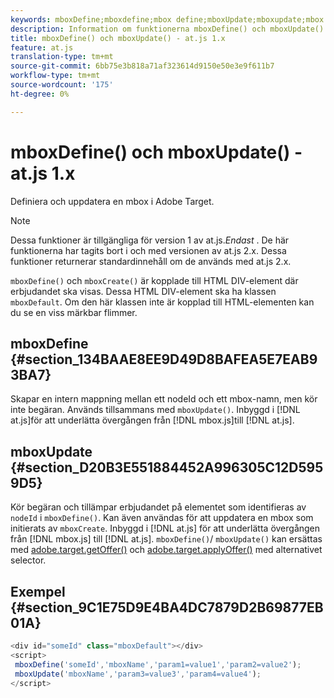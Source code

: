 ```yaml
---
keywords: mboxDefine;mboxdefine;mbox define;mboxUpdate;mboxupdate;mbox update;at.js;functions;function
description: Information om funktionerna mboxDefine() och mboxUpdate() för JavaScript-biblioteket för Adobe Target at.js.
title: mboxDefine() och mboxUpdate() - at.js 1.x
feature: at.js
translation-type: tm+mt
source-git-commit: 6bb75e3b818a71af323614d9150e50e3e9f611b7
workflow-type: tm+mt
source-wordcount: '175'
ht-degree: 0%

---
```



# mboxDefine() och mboxUpdate() - at.js 1.x

Definiera och uppdatera en mbox i Adobe Target.

>[!NOTE]
>
>Dessa funktioner är tillgängliga för version 1 av at.js.*Endast* . De här funktionerna har tagits bort i och med versionen av at.js 2.x. Dessa funktioner returnerar standardinnehåll om de används med at.js 2.x.

`mboxDefine()` och  `mboxCreate()` är kopplade till HTML DIV-element där erbjudandet ska visas. Dessa HTML DIV-element ska ha klassen `mboxDefault`. Om den här klassen inte är kopplad till HTML-elementen kan du se en viss märkbar flimmer.

## mboxDefine {#section_134BAAE8EE9D49D8BAFEA5E7EAB93BA7}

Skapar en intern mappning mellan ett nodeId och ett mbox-namn, men kör inte begäran. Används tillsammans med `mboxUpdate()`. Inbyggd i [!DNL at.js]för att underlätta övergången från [!DNL mbox.js]till [!DNL at.js].

## mboxUpdate {#section_D20B3E551884452A996305C12D5959D5}

Kör begäran och tillämpar erbjudandet på elementet som identifieras av `nodeId` i `mboxDefine()`. Kan även användas för att uppdatera en mbox som initierats av `mboxCreate`. Inbyggd i [!DNL at.js] för att underlätta övergången från [!DNL mbox.js] till [!DNL at.js]. `mboxDefine()`/  `mboxUpdate()` kan ersättas med  [adobe.target.getOffer()](/help/c-implementing-target/c-implementing-target-for-client-side-web/adobe-target-getoffer.md) och  [adobe.target.applyOffer()](/help/c-implementing-target/c-implementing-target-for-client-side-web/adobe-target-applyoffer.md) med alternativet selector.

## Exempel {#section_9C1E75D9E4BA4DC7879D2B69877EB01A}

```javascript
<div id="someId" class="mboxDefault"></div> 
<script> 
 mboxDefine('someId','mboxName','param1=value1','param2=value2'); 
 mboxUpdate('mboxName','param3=value3','param4=value4'); 
</script>
```

